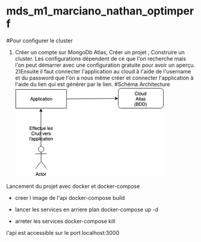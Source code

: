 # mds_m1_marciano_nathan_optimperf
#Pour configurer le cluster
1) Créer un compte sur MongoDb Atlas, Créer un projet , Construire un cluster. 
Les configurations dépendent de ce que l'on recherche mais l'on peut démarrer avec une configuration gratuite pour avoir un aperçu.
2)Ensuite il faut connecter l'application au cloud à l'aide de l'username et du password que l'on a nous même créer et connecter l'application à l'aide du lien qui est générer par le lien. 
#Schéma Architecture
![Schema Architecture](https://github.com/BarYohai33/mds_m1_marciano_nathan_optimperf/blob/master/Untitled%20Diagram.png)

Lancement du projet avec docker et docker-compose

- creer l image de l'api
docker-compose build

- lancer les services en arriere plan
docker-compose up -d

- arreter les services
docker-compose kill

l'api est accessible sur le port localhost:3000
 